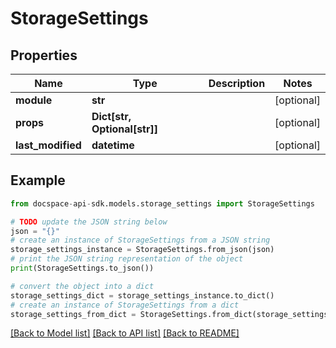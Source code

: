 # StorageSettings

## Properties

Name | Type | Description | Notes
------------ | ------------- | ------------- | -------------
**module** | **str** |  | [optional] 
**props** | **Dict[str, Optional[str]]** |  | [optional] 
**last_modified** | **datetime** |  | [optional] 

## Example

```python
from docspace-api-sdk.models.storage_settings import StorageSettings

# TODO update the JSON string below
json = "{}"
# create an instance of StorageSettings from a JSON string
storage_settings_instance = StorageSettings.from_json(json)
# print the JSON string representation of the object
print(StorageSettings.to_json())

# convert the object into a dict
storage_settings_dict = storage_settings_instance.to_dict()
# create an instance of StorageSettings from a dict
storage_settings_from_dict = StorageSettings.from_dict(storage_settings_dict)
```
[[Back to Model list]](../README.md#documentation-for-models) [[Back to API list]](../README.md#documentation-for-api-endpoints) [[Back to README]](../README.md)


